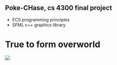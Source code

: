 ## Poke-CHase, cs 4300 final project
- ECS programming principles
- SFML c++ graphics library
# True to form overworld
![](https://drive.google.com/open?id=1oYq-AvRj8tHUcoCJ6DW00b8HGWNVkNJ-)

